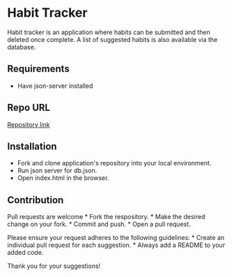 # Habit Tracker
Habit tracker is an application where habits can be submitted and then deleted once complete. A list of suggested habits is also available via the database.  

## Requirements
* Have json-server installed 

## Repo URL 
[Repository link](https://github.com/jordanprimas/Project-phase-1)

## Installation
* Fork and clone application's repository into your local environment.  
* Run json server for db.json. 
* Open index.html in the browser.

## Contribution 
Pull requests are welcome
    * Fork the respository. 
    * Make the desired change on your fork.
    * Commit and push. 
    * Open a pull request. 

Please ensure your request adheres to the following guidelines:
    * Create an individual pull request for each suggestion.
    * Always add a README to your added code. 

Thank you for your suggestions!
